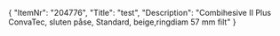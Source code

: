 {
  "ItemNr": "204776",
  "Title": "test",
  "Description": "Combihesive II Plus ConvaTec, sluten påse, Standard, beige,ringdiam 57 mm filt"
}
